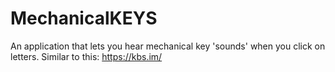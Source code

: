 # MechanicalKEYS

An application that lets you hear mechanical key 'sounds' when you click on letters. Similar to this: https://kbs.im/
